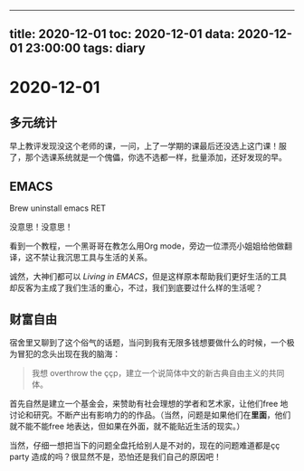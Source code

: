 
---
title: 2020-12-01
toc: 2020-12-01
data: 2020-12-01 23:00:00
tags: diary
---


#     2020-12-01

## 多元统计

早上教评发现没这个老师的课，一问，上了一学期的课最后还没选上这门课！服了，那个选课系统就是一个傀儡，你选不选都一样，批量添加，还好发现的早。

## EMACS

Brew uninstall emacs RET

没意思！没意思！

看到一个教程，一个黑哥哥在教怎么用Org mode，旁边一位漂亮小姐姐给他做翻译，这不禁让我沉思工具与生活的关系。

诚然，大神们都可以 *Living in EMACS*，但是这样原本帮助我们更好生活的工具却反客为主成了我们生活的重心，不过，我们到底要过什么样的生活呢？

## 财富自由

宿舍里又聊到了这个俗气的话题，当问到我有无限多钱想要做什么的时候，一个极为冒犯的念头出现在我的脑海：

> 我想 overthrow the ççp，建立一个说简体中文的新古典自由主义的共同体。

首先自然是建立一个基金会，来赞助有社会理想的学者和艺术家，让他们free 地讨论和研究。不断产出有影响力的的作品。（当然，问题是如果他们在**里面**，他们就不能不能free 地表达，但如果在外面，就不能贴近生活的现实。）

当然，仔细一想把当下的问题全盘托给别人是不对的，现在的问题难道都是çç party 造成的吗？很显然不是，恐怕还是我们自己的原因吧！



